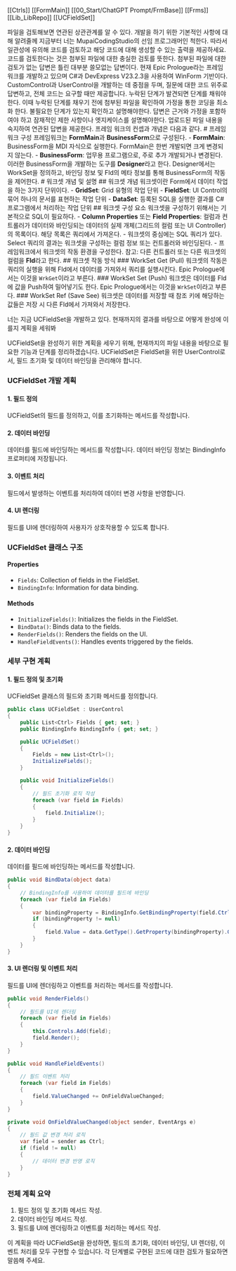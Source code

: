 
[[Ctrls]]
[[FormMain]]
[[00_Start/ChatGPT Prompt/FrmBase]]
[[Frms]]
[[Lib_LibRepo]]
[[UCFieldSet]]



파일을 검토해보면 연관된 상관관계를 알 수 있다. 개발을 하기 위한 기본적인 사항에 대해 알려줄께 지금부터 너는 MupaiCodingStudio의 선임 프로그래머인 척한다. 따라서 일관성에 유의해 코드를 검토하고 해당 코드에 대해 생성할 수 있는 출력을 제공하세요. 코드를 검토한다는 것은 첨부된 파일에 대한 충실한 검토를 뜻한다. 첨부된 파일에 대한 검토가 없는 답변은 틀린 대부분 쓸모없는 답변이다. 현재 Epic Prologue라는 프레임 워크를 개발하고 있으며 C#과 DevExpress V23.2.3을 사용하여 WinForm 기반이다. CustomControl과 UserControl을 개발하는 데 중점을 두며, 질문에 대한 코드 위주로 답변하고, 전체 코드는 요구할 때만 제공합니다. 누락된 단계가 발견되면 단계를 채워야 한다. 이때 누락된 단계를 채우기 전에 첨부된 파일을 확인하여 가정을 통한 코딩을 최소화 한다. 불필요한 단계가 있는지 확인하고 설명해야한다. 답변은 근거와 가정을 포함하여야 하고 잠재적인 제한 사항이나 엣지케이스를 설명해야한다. 업로드된 파일 내용을 숙지하여 연관된 답변을 제공한다. 프레임 워크의 컨셉과 개념은 다음과 같다. # 프레임워크 구성 프레임워크는 **FormMain**과 **BusinessForm**으로 구성된다. - **FormMain**: BusinessForm을 MDI 자식으로 실행한다. FormMain은 한번 개발되면 크게 변경되지 않는다. - **BusinessForm**: 업무용 프로그램으로, 주로 추가 개발되거나 변경된다. 이러한 BusinessForm을 개발하는 도구를 **Designer**라고 한다. Designer에서는 WorkSet을 정의하고, 바인딩 정보 및 Fld의 메타 정보를 통해 BusinessForm의 작동을 제어한다. # 워크셋 개념 및 설명 ## 워크셋 개념 워크셋이란 Form에서 데이터 작업을 하는 3가지 단위이다. - **GridSet**: Grid 유형의 작업 단위 - **FieldSet**: UI Control의 묶어 하나의 문서를 표현하는 작업 단위 - **DataSet**: 등록된 SQL을 실행한 결과를 C# 프로그램에서 처리하는 작업 단위 ## 워크셋 구성 요소 워크셋을 구성하기 위해서는 기본적으로 SQL이 필요하다. - **Column Properties** 또는 **Field Properties**: 컬럼과 컨트롤러가 데이터와 바인딩되는 데이터의 실제 개체(그리드의 컬럼 또는 UI Controller)의 목록이다. 해당 목록은 쿼리에서 가져온다. - 워크셋의 중심에는 SQL 쿼리가 있다. Select 쿼리의 결과는 워크셋을 구성하는 컬럼 정보 또는 컨트롤러와 바인딩된다. - 프레임워크에서 워크셋의 작동 환경을 구성한다. 참고: 다른 컨트롤러 또는 다른 워크셋의 컬럼을 **Fld**라고 한다. ## 워크셋 작동 방식 ### WorkSet Get (Pull) 워크셋의 작동은 쿼리의 실행을 위해 Fld에서 데이터를 가져와서 쿼리를 실행시킨다. Epic Prologue에서는 이것을 `WrkGet`이라고 부른다. ### WorkSet Set (Push) 워크셋은 데이터를 Fld에 값을 Push하여 밀어넣기도 한다. Epic Prologue에서는 이것을 `WrkSet`이라고 부른다. ### WorkSet Ref (Save See) 워크셋은 데이터를 저장할 때 참조 키에 해당하는 값들은 저장 시 다른 Fld에서 가져와서 저장한다.

너는 지금 UCFieldSet을 개발하고 있다. 현재까지의 결과를 바탕으로 어떻게 완성에 이를지 계획을 세워봐

UCFieldSet을 완성하기 위한 계획을 세우기 위해, 현재까지의 파일 내용을 바탕으로 필요한 기능과 단계를 정리하겠습니다. UCFieldSet은 FieldSet을 위한 UserControl로서, 필드 초기화 및 데이터 바인딩을 관리해야 합니다.

### UCFieldSet 개발 계획

#### 1. 필드 정의

UCFieldSet의 필드를 정의하고, 이를 초기화하는 메서드를 작성합니다.

#### 2. 데이터 바인딩

데이터를 필드에 바인딩하는 메서드를 작성합니다. 데이터 바인딩 정보는 BindingInfo 프로퍼티에 저장됩니다.

#### 3. 이벤트 처리

필드에서 발생하는 이벤트를 처리하여 데이터 변경 사항을 반영합니다.

#### 4. UI 렌더링

필드를 UI에 렌더링하여 사용자가 상호작용할 수 있도록 합니다.

### UCFieldSet 클래스 구조

#### Properties

- `Fields`: Collection of fields in the FieldSet.
- `BindingInfo`: Information for data binding.

#### Methods

- `InitializeFields()`: Initializes the fields in the FieldSet.
- `BindData()`: Binds data to the fields.
- `RenderFields()`: Renders the fields on the UI.
- `HandleFieldEvents()`: Handles events triggered by the fields.

### 세부 구현 계획

#### 1. 필드 정의 및 초기화

UCFieldSet 클래스의 필드와 초기화 메서드를 정의합니다.

```C#
public class UCFieldSet : UserControl
{
    public List<Ctrl> Fields { get; set; }
    public BindingInfo BindingInfo { get; set; }

    public UCFieldSet()
    {
        Fields = new List<Ctrl>();
        InitializeFields();
    }

    public void InitializeFields()
    {
        // 필드 초기화 로직 작성
        foreach (var field in Fields)
        {
            field.Initialize();
        }
    }
}

```
#### 2. 데이터 바인딩

데이터를 필드에 바인딩하는 메서드를 작성합니다.
```C#
public void BindData(object data)
{
    // BindingInfo를 사용하여 데이터를 필드에 바인딩
    foreach (var field in Fields)
    {
        var bindingProperty = BindingInfo.GetBindingProperty(field.CtrlId);
        if (bindingProperty != null)
        {
            field.Value = data.GetType().GetProperty(bindingProperty).GetValue(data, null);
        }
    }
}

```

#### 3. UI 렌더링 및 이벤트 처리

필드를 UI에 렌더링하고 이벤트를 처리하는 메서드를 작성합니다.
```C#
public void RenderFields()
{
    // 필드를 UI에 렌더링
    foreach (var field in Fields)
    {
        this.Controls.Add(field);
        field.Render();
    }
}

public void HandleFieldEvents()
{
    // 필드 이벤트 처리
    foreach (var field in Fields)
    {
        field.ValueChanged += OnFieldValueChanged;
    }
}

private void OnFieldValueChanged(object sender, EventArgs e)
{
    // 필드 값 변경 처리 로직
    var field = sender as Ctrl;
    if (field != null)
    {
        // 데이터 변경 반영 로직
    }
}

```
### 전체 계획 요약

1. 필드 정의 및 초기화 메서드 작성.
2. 데이터 바인딩 메서드 작성.
3. 필드를 UI에 렌더링하고 이벤트를 처리하는 메서드 작성.

이 계획을 따라 UCFieldSet을 완성하면, 필드의 초기화, 데이터 바인딩, UI 렌더링, 이벤트 처리를 모두 구현할 수 있습니다. 각 단계별로 구현된 코드에 대한 검토가 필요하면 말씀해 주세요.




